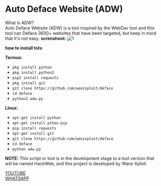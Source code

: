 # Auto Deface Website (ADW)

What is ADW?<br>
Auto Deface Website (ADW) is a tool inspired by the WebDav tool and this tool can Deface 3600+ websites that have been targeted, but keep in mind that it's not easy.
**screnshoot:**
![1](https://raw.githubusercontent.com/wanzxploit/deface/main/adw.png)

**how to install tols:**

**Termux:**
* `pkg install python`
* `pkg install python2`
* `pip2 install requests`
* `pkg install git`
* `git clone https://github.com/wanzxploit/deface`
* `cd deface`
* `python2 adw.py`

**Linux:**
* `apt-get install python`
* `apt-get install pthon-pip`
* `pip install requests`
* `apt-get install git`
* `git clone https://github.com/wanzxploit/deface`
* `cd deface`
* `python adw.py`

**NOTE:** This script or tool is in the development stage to a tool version that will be named HackWeb, and this project is developed by Wanz Xploit.


[YOUTUBE](https://www.youtube.com/c/WanzXploit) <br>
[WHATSAPP](https://wa.me/+62881037302039)

